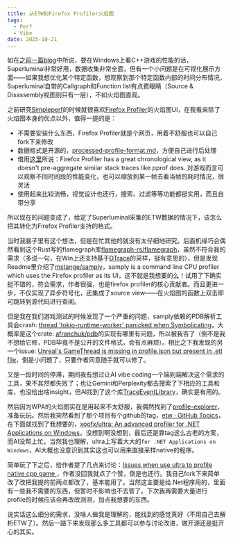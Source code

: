 ```yaml
---
title: 从ETW到Firefox Profiler火焰图
tags:
  - Perf
  - Vibe
date: 2025-10-21
---
```


如在[之前一篇blog](https://jsjtxietian.github.io/2025/09/24/unreal_tool/#Profiler)中所说，要在Windows上看C++游戏的性能的话，Superluminal非常好用，数据收集非常全面，但有一个小问题是在可视化展示方面——如果我想优化某个特定函数，想观察到那个特定函数内部的时间分布情况，Superluminal自带的Callgraph和Function list有点费眼睛（Source & Disassembly视图则只有一层），不如火焰图直观。

之前研究[Simpleperf](https://jsjtxietian.github.io/2025/02/12/simpleperf/)的时候就很喜欢[Firefox Profiler](https://profiler.firefox.com/)的火焰图UI，在我看来除了火焰图本身的优点以外，值得一提的是：

* 不需要安装什么东西，Firefox Profiler就是个网页，用着不舒服也可以自己fork下来修改
* 数据格式是开源的，[processed-profile-format.md](https://github.com/firefox-devtools/profiler/blob/main/docs-developer/processed-profile-format.md)，方便自己进行后处理
* 借用[这里](https://android.googlesource.com/platform/system/extras/+/master/simpleperf/doc/view_the_profile.md#Firefox-Profiler-great-chronological-UI)所说：Firefox Profiler has a great chronological view, as it doesn't pre-aggregate similar stack traces like pprof does. 对游戏而言可以观察不同时间段的性能变化，也可以缩放到某一帧去看当帧的耗时情况，很灵活
* 使用起来比较流畅，视觉设计也还行，搜索、过滤等等功能都挺实用，而且自带分享

所以现在的问题变成了，给定了Superluminal采集的ETW数据的情况下，该怎么把其转化为Firefox Profiler支持的格式。

当时我脑子里有这个想法，但是在忙其他的就没有太仔细地研究。后面机缘巧合偶然看到这个Rust写的flamegraph库[flamegraph-rs/flamegraph](https://github.com/flamegraph-rs/flamegraph)，虽然不符合我的需求（多说一句，在Win上还支持基于[DTrace](https://learn.microsoft.com/en-us/windows-hardware/drivers/devtest/dtrace)的采样，挺有意思的），但是发现Readme里介绍了[mstange/samply](https://github.com/mstange/samply)，samply is a command line CPU profiler which uses the Firefox profiler as its UI，这不就是我想要的么！试用了下确实挺不错的，符合需求，作者很强，也是firefox profiler的核心贡献者。而且更进一步，不仅实现了异步符号化，还集成了source view——在火焰图的函数上双击即可跳转到源代码进行查阅。

但是我在我们游戏测试的时候发现了一个严重的问题，samply依赖的PDB解析工具会crash: [thread 'tokio-runtime-worker' panicked when Symbolicating](https://github.com/mstange/samply/issues/677)，大概率是这个crate: [afranchuk/pdb](https://github.com/afranchuk/pdb)的实现有哪里有问题，所以被我否了（倒不是我不想给它修，PDB毕竟不是公开的文件格式，会有点麻烦）。相比之下我发现的另一个issue: [Unreal's GameThread is missing in profile.json but present in .etl file](https://github.com/mstange/samply/issues/674)，倒是小问题了，只要作者同意随手就可以修了。

又是一段时间的停滞，期间我有想过让AI vibe coding一个端到端解决这个需求的工具，果不其然都失败了；也让Gemini和Perplexity都去搜索了下相应的工具和库，也没给出啥insight，但AI找到了这个库[TraceEventLibrary](https://github.com/microsoft/perfview/blob/main/documentation/TraceEvent/TraceEventLibrary.md)，确实是有用的。

然后因为WPA的火焰图实在是用起来不太舒服，我偶然找到了[profile-explorer](https://github.com/microsoft/profile-explorer)，准备玩玩。然后我突然看到了那个项目有个github的tag，[etw · GitHub Topics](https://github.com/topics/etw)，在下面就找到了我想要的，[xoofx/ultra: An advanced profiler for .NET Applications on Windows](https://github.com/xoofx/ultra)。没想到啊没想到，最后还是靠tag这么古老的方案，而AI没帮上忙。当然我也理解，ultra上写着大大的`for .NET Applications on Windows`，AI大概也没意识到其实这也可以用来直接采样native的程序。

简单玩了下之后，给作者提了几点来讨论：[Issues when use ultra to profile native cpp game ](https://github.com/xoofx/ultra/issues/24)，作者没回我就点了个赞，倒是也还行。我自己fork下来简单改了改把我提的前两点都改了，基本能用了。当然这主要是给.Net程序用的，里面有一些我不需要的东西，但暂时不影响也不去管了。下次我再需要大量进行profile的时候应该会再改改测测，加点我想要的东西。

说实话这么细分的需求，没啥人做我是理解的，能找到的感觉真好（不用自己去解析ETW了）。然后一路下来发现那么多工具都可以参与讨论改进，做开源还是挺开心的其实。





